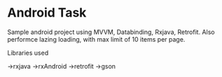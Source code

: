 # Android Task

Sample android project using MVVM, Databinding, Rxjava, Retrofit.
Also performce lazing loading, with max limit of 10 items per page.

Libraries used

->rxjava
->rxAndroid
->retrofit
->gson
